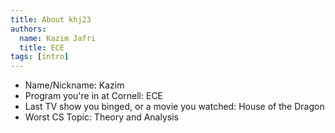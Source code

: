 ```yaml
---
title: About khj23
authors:
  name: Kazim Jafri
  title: ECE
tags: [intro]
---
```


- Name/Nickname: Kazim
- Program you're in at Cornell: ECE
- Last TV show you binged, or a movie you watched: House of the Dragon
- Worst CS Topic: Theory and Analysis